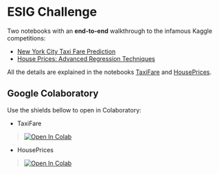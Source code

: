 # ESIG Challenge

Two notebooks with an **end-to-end** walkthrough to the infamous Kaggle competitions:

- [New York City Taxi Fare Prediction](https://www.kaggle.com/c/new-york-city-taxi-fare-prediction/)
- [House Prices: Advanced Regression Techniques](https://www.kaggle.com/c/house-prices-advanced-regression-techniques/)

All the details are explained in the notebooks [TaxiFare](https://github.com/Fernandohf/ESIG_Challenge/blob/master/TaxiFare.ipynb) and [HousePrices](https://github.com/Fernandohf/ESIG_Challenge/blob/master/HousePrice.ipynb).

## Google Colaboratory

Use the shields bellow to open in Colaboratory:

- TaxiFare
>[![Open In Colab](https://colab.research.google.com/assets/colab-badge.svg)](https://colab.research.google.com/github/Fernandohf/ESIG_Challenge/blob/master/TaxiFare.ipynb)

- HousePrices
>[![Open In Colab](https://colab.research.google.com/assets/colab-badge.svg)](https://colab.research.google.com/github/Fernandohf/ESIG_Challenge/blob/master/HousePrice.ipynb)
